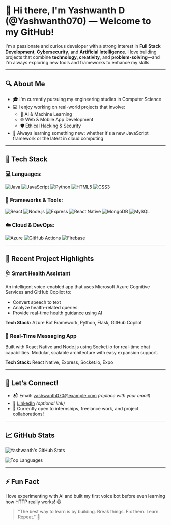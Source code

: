# 👋 Hi there, I'm Yashwanth D (@Yashwanth070) — Welcome to my GitHub!

I'm a passionate and curious developer with a strong interest in **Full Stack Development**, **Cybersecurity**, and **Artificial Intelligence**. I love building projects that combine **technology, creativity**, and **problem-solving**—and I'm always exploring new tools and frameworks to enhance my skills.

---

## 🔍 About Me

- 🎓 I'm currently pursuing my engineering studies in Computer Science
- 💻 I enjoy working on real-world projects that involve:
  - 🧠 AI & Machine Learning
  - 🌐 Web & Mobile App Development
  - 🛡️ Ethical Hacking & Security
- 🌱 Always learning something new: whether it's a new JavaScript framework or the latest in cloud computing

---

## 🚀 Tech Stack

### 💻 Languages:
![Java](https://img.shields.io/badge/Java-%23ED8B00.svg?style=flat&logo=java&logoColor=white)
![JavaScript](https://img.shields.io/badge/JavaScript-F7DF1E?style=flat&logo=javascript&logoColor=black)
![Python](https://img.shields.io/badge/Python-3670A0?style=flat&logo=python&logoColor=ffdd54)
![HTML5](https://img.shields.io/badge/HTML5-E34F26?style=flat&logo=html5&logoColor=white)
![CSS3](https://img.shields.io/badge/CSS3-1572B6?style=flat&logo=css3&logoColor=white)

### 🧰 Frameworks & Tools:
![React](https://img.shields.io/badge/React-20232A?style=flat&logo=react&logoColor=61DAFB)
![Node.js](https://img.shields.io/badge/Node.js-43853D?style=flat&logo=node.js&logoColor=white)
![Express](https://img.shields.io/badge/Express.js-000000?style=flat&logo=express&logoColor=white)
![React Native](https://img.shields.io/badge/React_Native-20232A?style=flat&logo=react&logoColor=61DAFB)
![MongoDB](https://img.shields.io/badge/MongoDB-4EA94B?style=flat&logo=mongodb&logoColor=white)
![MySQL](https://img.shields.io/badge/MySQL-4479A1?style=flat&logo=mysql&logoColor=white)

### ☁️ Cloud & DevOps:
![Azure](https://img.shields.io/badge/Microsoft_Azure-0089D6?style=flat&logo=microsoft-azure&logoColor=white)
![GitHub Actions](https://img.shields.io/badge/GitHub_Actions-2088FF?style=flat&logo=github-actions&logoColor=white)
![Firebase](https://img.shields.io/badge/Firebase-ffca28?style=flat&logo=firebase&logoColor=black)

---

## 📱 Recent Project Highlights

### 🩺 Smart Health Assistant
An intelligent voice-enabled app that uses Microsoft Azure Cognitive Services and GitHub Copilot to:
- Convert speech to text
- Analyze health-related queries
- Provide real-time health guidance using AI

**Tech Stack:** Azure Bot Framework, Python, Flask, GitHub Copilot

### 💬 Real-Time Messaging App
Built with React Native and Node.js using Socket.io for real-time chat capabilities. Modular, scalable architecture with easy expansion support.

**Tech Stack:** React Native, Express, Socket.io, Expo

---

## 🤝 Let’s Connect!

- 📬 Email: yashwanth070@example.com *(replace with your email)*
- 🔗 [LinkedIn](https://www.linkedin.com/in/yashwanth070) *(optional link)*
- 🧠 Currently open to internships, freelance work, and project collaborations!

---

## 📈 GitHub Stats

![Yashwanth's GitHub Stats](https://github-readme-stats.vercel.app/api?username=Yashwanth070&show_icons=true&theme=tokyonight)

![Top Languages](https://github-readme-stats.vercel.app/api/top-langs/?username=Yashwanth070&layout=compact&theme=tokyonight)

---

## ⚡ Fun Fact

I love experimenting with AI and built my first voice bot before even learning how HTTP really works! 😄

> "The best way to learn is by building. Break things. Fix them. Learn. Repeat." 🚀
